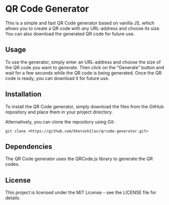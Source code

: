 # QR Code Generator

This is a simple and fast QR Code generator based on vanilla JS, which allows
you to create a QR code with any URL-address and choose its size. You can also
download the generated QR code for future use.

## Usage

To use the generator, simply enter an URL-address and choose the size of the QR
code you want to generate. Then click on the "Generate" button and wait for a
few seconds while the QR code is being generated. Once the QR code is ready, you
can download it for future use.

## Installation

To install the QR Code generator, simply download the files from the GitHub repository and place them in your project directory.

Alternatively, you can clone the repository using Git:

```git clone <https://github.com/khorosh1lov/qrcode-generator.git>```

## Dependencies

The QR Code generator uses the QRCode.js library to generate the QR codes.

## License

This project is licensed under the MIT License - see the LICENSE file for details.
